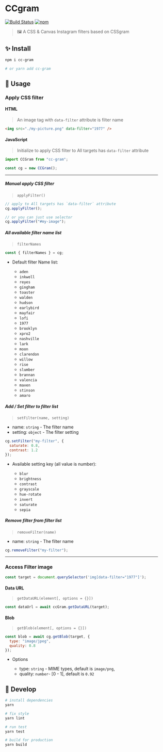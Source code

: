# CCgram

[![Build Status](https://travis-ci.org/EastSun5566/cc-gram.svg?branch=master)](https://travis-ci.org/EastSun5566/cc-gram) [![npm](https://img.shields.io/npm/v/cc-gram.svg)](https://www.npmjs.com/package/cc-gram)

> 🖼 A CSS & Canvas Instagram filters based on CSSgram

## ✨ Install

```sh
npm i cc-gram

# or yarn add cc-gram
```

## 🚀 Usage

### Apply CSS filter

#### HTML

> An image tag with `data-filter` attribute is filter name

```html
<img src="./my-picture.png" data-filter="1977" />
```

#### JavaScript

> Initialize to apply CSS filter to All targets has `data-filter` attribute

```js
import CCGram from "cc-gram";

const cg = new CCGram();
```

---

##### Manual apply CSS filter

> `applyFilter()`

```js
// apply to All targets has `data-filter` attribute
cg.applyFilter();

// or you can just use selector
cg.applyFilter("#my-image");
```

##### All available filter name list

> `filterNames`

```js
const { filterNames } = cg;
```

- Default filter Name list:

  - `aden`
  - `inkwell`
  - `reyes`
  - `gingham`
  - `toaster`
  - `walden`
  - `hudson`
  - `earlybird`
  - `mayfair`
  - `lofi`
  - `1977`
  - `brooklyn`
  - `xpro2`
  - `nashville`
  - `lark`
  - `moon`
  - `clarendon`
  - `willow`
  - `rise`
  - `slumber`
  - `brannan`
  - `valencia`
  - `maven`
  - `stinson`
  - `amaro`

##### Add / Set filter to filter list

> `setFilter(name, setting)`

- name: `string` - The filter name
- setting: `object` - The filter setting

```js
cg.setFilter("my-filter", {
  saturate: 0.8,
  contrast: 1.2
});
```

- Available setting key (all value is number):

  - `blur`
  - `brightness`
  - `contrast`
  - `grayscale`
  - `hue-rotate`
  - `invert`
  - `saturate`
  - `sepia`

##### Remove filter from filter list

> `removeFilter(name)`

- name: `string` - The filter name

```js
cg.removeFilter("my-filter");
```

---

### Access Filter image

```js
const target = document.querySelector('img[data-filter="1977"]');
```

#### Data URL

> `getDataURL(element[, options = {}])`

```js
const dataUrl = await ccGram.getDataURL(target);
```

#### Blob

> `getBlob(element[, options = {}])`

```js
const blob = await cg.getBlob(target, {
  type: "image/jpeg",
  quality: 0.8
});
```

- Options

  - type: `string` - MIME types, default is `image/png`,
  - quality: `number`- [0 - 1], default is `0.92`

## 🔧 Develop

```sh
# install dependencies
yarn

# fix style
yarn lint

# run test
yarn test

# build for production
yarn build
```
